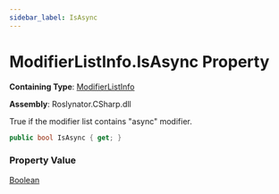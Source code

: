 ```yaml
---
sidebar_label: IsAsync
---
```


# ModifierListInfo\.IsAsync Property

**Containing Type**: [ModifierListInfo](../index.md)

**Assembly**: Roslynator\.CSharp\.dll

  
True if the modifier list contains "async" modifier\.

```csharp
public bool IsAsync { get; }
```

### Property Value

[Boolean](https://docs.microsoft.com/en-us/dotnet/api/system.boolean)

